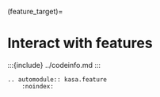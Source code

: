 (feature_target)=
# Interact with features

:::{include} ../codeinfo.md
:::

```{eval-rst}
.. automodule:: kasa.feature
    :noindex:
```
